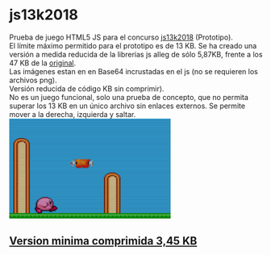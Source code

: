 # js13k2018
Prueba de juego HTML5 JS para el concurso <a href='https://js13kgames.com/'>js13k2018</a> (Prototipo).<br>
El l&iacute;mite m&aacute;ximo permitido para el prototipo es de 13 KB. Se ha creado una versi&oacute;n a medida reducida de la librerias js alleg de s&oacute;lo 5,87KB, frente a los 47 KB de la <a href='http://allegrojs.net/download.php'>original</a>.<br>
Las im&aacute;genes estan en en Base64 incrustadas en el js (no se requieren los archivos png).<br>
Versi&oacute;n reducida de c&oacute;digo KB sin comprimir).<br>
No es un juego funcional, solo una prueba de concepto, que no permita superar los 13 KB en un &uacute;nico archivo sin enlaces externos. Se permite mover a la derecha, izquierda y saltar.<br>
<img src='https://github.com/rpsubc8/js13k2018/blob/master/previewJuego.png'>
<h2><a href='https://github.com/rpsubc8/js13k2018/blob/master/mini.zip'>Version minima comprimida 3,45 KB</a></h2>
